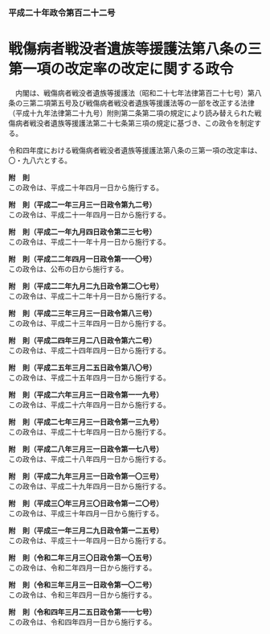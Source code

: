 ### 平成二十年政令第百二十二号  
# 戦傷病者戦没者遺族等援護法第八条の三第一項の改定率の改定に関する政令  
　内閣は、戦傷病者戦没者遺族等援護法（昭和二十七年法律第百二十七号）第八条の三第二項第五号及び戦傷病者戦没者遺族等援護法等の一部を改正する法律（平成十九年法律第二十九号）附則第二条第二項の規定により読み替えられた戦傷病者戦没者遺族等援護法第二十七条第三項の規定に基づき、この政令を制定する。  
  
令和四年度における戦傷病者戦没者遺族等援護法第八条の三第一項の改定率は、〇・九八六とする。  
  
**附　則**  
この政令は、平成二十年四月一日から施行する。  
  
**附　則（平成二一年三月三一日政令第九二号）**  
この政令は、平成二十一年四月一日から施行する。  
  
**附　則（平成二一年九月四日政令第二三七号）**  
この政令は、平成二十一年十月一日から施行する。  
  
**附　則（平成二二年四月一日政令第一一〇号）**  
この政令は、公布の日から施行する。  
  
**附　則（平成二二年九月二九日政令第二〇七号）**  
この政令は、平成二十二年十月一日から施行する。  
  
**附　則（平成二三年三月三一日政令第八三号）**  
この政令は、平成二十三年四月一日から施行する。  
  
**附　則（平成二四年三月二八日政令第六二号）**  
この政令は、平成二十四年四月一日から施行する。  
  
**附　則（平成二五年三月二五日政令第八〇号）**  
この政令は、平成二十五年四月一日から施行する。  
  
**附　則（平成二六年三月三一日政令第一一九号）**  
この政令は、平成二十六年四月一日から施行する。  
  
**附　則（平成二七年三月三一日政令第一三九号）**  
この政令は、平成二十七年四月一日から施行する。  
  
**附　則（平成二八年三月三一日政令第一七八号）**  
この政令は、平成二十八年四月一日から施行する。  
  
**附　則（平成二九年三月三一日政令第一〇三号）**  
この政令は、平成二十九年四月一日から施行する。  
  
**附　則（平成三〇年三月三〇日政令第一二〇号）**  
この政令は、平成三十年四月一日から施行する。  
  
**附　則（平成三一年三月二九日政令第一二五号）**  
この政令は、平成三十一年四月一日から施行する。  
  
**附　則（令和二年三月三〇日政令第一〇五号）**  
この政令は、令和二年四月一日から施行する。  
  
**附　則（令和三年三月三一日政令第一〇二号）**  
この政令は、令和三年四月一日から施行する。  
  
**附　則（令和四年三月二五日政令第一一七号）**  
この政令は、令和四年四月一日から施行する。  
  
